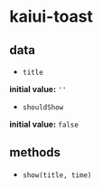 # kaiui-toast 

## data 

- `title` 

**initial value:** `''` 

- `shouldShow` 

**initial value:** `false` 

## methods 

- `show(title, time)` 

